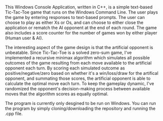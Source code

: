 This Windows Console Application, written in C++, is a simple text-based Tic-Tac-Toe game that runs on the Windows Command Line. The user plays the game by entering responses to text-based prompts. The user can choose to play as either Xs or Os, and can choose to either close the application or rematch the AI opponent at the end of each round. The game also includes a score counter for the number of games won by either player (Human user & AI).

The interesting aspect of the game design is that the artificial opponent is unbeatable. Since Tic-Tac-Toe is a solved zero-sum game, I've implemented a recursive minimax algorithm which simulates all possible outcomes of the game resulting from each move available to the artificial opponent each turn. By scoring each simulated outcome as positive/negative/zero based on whether it's a win/loss/draw for the artifical opponent, and summating those scores, the artificial opponent is able to calculate the optimal move each turn. To keep the gameplay dynamic, I've randomized the opponent's decision-making process between available moves that the algorithm scores as equally optimal.

The program is currently only desgined to be run on Windows. 
You can run the program by simply cloning/downloading the repository and running the .cpp file.
